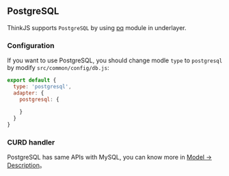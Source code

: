 ## PostgreSQL

ThinkJS supports `PostgreSQL` by using [pq](https://www.npmjs.com/package/pg) module in underlayer.

### Configuration

If you want to use PostgreSQL, you should change modle `type` to `postgresql` by modify `src/common/config/db.js`:

```js
export default {
  type: 'postgresql',
  adapter: {
    postgresql: {
        
    }
  }
}
```

### CURD handler

PostgreSQL has same APIs with MySQL, you can know more in [Model -> Description](./model_intro.html#toc-d84)。
